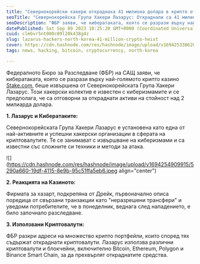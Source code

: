 ```yaml
---
title: "Севернокорейски хакери откраднаха 41 милиона долара в крипто от онлайн казино, за да финансират ядрена програма."
seoTitle: "Севернокорейска Група Хакери Лазарус: Откраднали са 41 милиона долара"
seoDescription: "ФБР заяви, че кибератаката, която се разрази върху най-голямото крипто казино Stake.com, беше извършена от Лазарус."
datePublished: Sat Sep 09 2023 10:25:20 GMT+0000 (Coordinated Universal Time)
cuid: clmbvr5nt000c09l20k438g4z
slug: lazarus-hackers-north-korea-41-million-crypto-heist
cover: https://cdn.hashnode.com/res/hashnode/image/upload/v1694253386202/9fb6d3da-4daa-4242-aa20-2fad768ad496.jpeg
tags: news, hacking, bitcoin, cryptocurrency, north-korea

---
```


Федералното Бюро за Разследване (ФБР) на САЩ заяви, че кибератаката, която се разрази върху най-голямото крипто казино [Stake.com](http://Stake.com), беше извършена от Севернокорейската Група Хакери Лазарус. Този хакерски колектив е известен с киберизмамите и се предполага, че са отговорни за откраднати активи на стойност над 2 милиарда долара.

**1\. Лазарус и Кибератаките:**

Севернокорейската Група Хакери Лазарус е установена като една от най-активните и успешни хакерски организации в сферата на криптовалутите. Те се занимават с извършване на киберизмами и са известни със сложните си техники и методи за атака.

![](https://cdn.hashnode.com/res/hashnode/image/upload/v1694254909915/5290a660-19df-4115-8e9b-95c51ffa5eb6.jpeg align="center")

**2\. Реакцията на Казиното:**

Фирмата за хазарт, подкрепяна от Дрейк, първоначално описа поредица от свързани транзакции като "неразрешени трансфери" и уведоми потребителите, че в понеделник, веднага след нападението, е било започнало разследване.

**3\. Използвани Криптовалути:**

ФБР разкри адреси на множество крипто портфейли, които според тях съдържат откраднати криптовалути. Лазарус използва различни криптовалути и блокчейни, включително Bitcoin, Ethereum, Polygon и Binance Smart Chain, за да прехвърлят откраднатите средства.